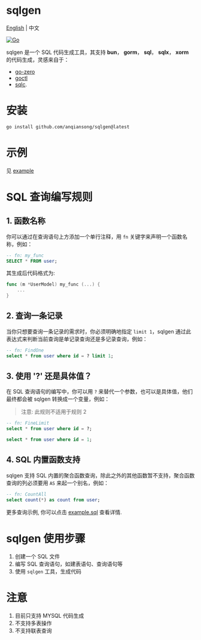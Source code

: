 # sqlgen

[English](README.md) | 中文

[![Go](https://github.com/anqiansong/sqlgen/actions/workflows/go.yml/badge.svg?branch=main)](https://github.com/anqiansong/sqlgen/actions/workflows/go.yml)

sqlgen 是一个 SQL 代码生成工具，其支持 **bun**， **gorm**， **sql**， **sqlx**， **xorm** 的代码生成，灵感来自于：

- [go-zero](https://github.com/zeromicro/go-zero)
- [goctl](https://github.com/zeromicro/go-zero/tree/master/tools/goctl)
- [sqlc](https://github.com/kyleconroy/sqlc).


# 安装

```bash
go install github.com/anqiansong/sqlgen@latest
```

# 示例

 见 [example](https://github.com/anqiansong/sqlgen/tree/main/example)

#  SQL 查询编写规则
## 1. 函数名称
你可以通过在查询语句上方添加一个单行注释，用 `fn` 关键字来声明一个函数名称，例如：

```sql
-- fn: my_func
SELECT * FROM user;
```

其生成后代码格式为:

```go
func (m *UserModel) my_func (...) {
    ...
}
```

## 2. 查询一条记录
当你只想要查询一条记录的需求时，你必须明确地指定 `limit 1`，sqlgen 通过此表达式来判断当前查询是单记录查询还是多记录查询，例如：

```sql
-- fn: FindOne
select * from user where id = ? limit 1;
```

## 3. 使用 '?' 还是具体值？
在 SQL 查询语句的编写中，你可以用 `?` 来替代一个参数，也可以是具体值，他们最终都会被 sqlgen 转换成一个变量，例如：

> 注意: 此规则不适用于规则 2

```sql
-- fn: FineLimit
select * from user where id = ?;

select * from user where id = 1;

```

## 4. SQL 内置函数支持
sqlgen 支持 SQL 内置的聚合函数查询，除此之外的其他函数暂不支持，聚合函数查询的列必须要用 `AS` 来起一个别名，例如：

```sql
-- fn: CountAll
select count(*) as count from user;
```

更多查询示例, 你可以点击 [example.sql](https://github.com/anqiansong/sqlgen/blob/main/example/example.sql) 查看详情.

#  sqlgen 使用步骤
1. 创建一个 SQL 文件
2. 编写 SQL 查询语句，如建表语句、查询语句等
3. 使用 `sqlgen` 工具，生成代码

# 注意
1. 目前只支持 MYSQL 代码生成
3. 不支持多表操作
4. 不支持联表查询